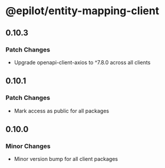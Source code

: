 # @epilot/entity-mapping-client

## 0.10.3

### Patch Changes

- Upgrade openapi-client-axios to ^7.8.0 across all clients

## 0.10.1

### Patch Changes

- Mark access as public for all packages

## 0.10.0

### Minor Changes

- Minor version bump for all client packages
